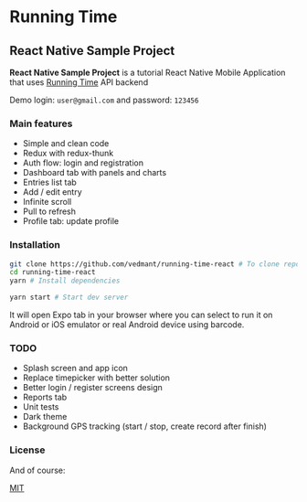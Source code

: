 # Running Time #

## React Native Sample Project ##

**React Native Sample Project** is a tutorial React Native Mobile Application that uses [Running Time](https://github.com/vedmant/running-time) API backend

Demo login: `user@gmail.com` and password: `123456`

### Main features ###

* Simple and clean code
* Redux with redux-thunk
* Auth flow: login and registration
* Dashboard tab with panels and charts
* Entries list tab
* Add / edit entry
* Infinite scroll
* Pull to refresh
* Profile tab: update profile


### Installation ###

```bash
git clone https://github.com/vedmant/running-time-react # To clone repo
cd running-time-react
yarn # Install dependencies

yarn start # Start dev server
```

It will open Expo tab in your browser where you can select to run it on Android or iOS emulator or real Android device using barcode.

### TODO ###

- Splash screen and app icon
- Replace timepicker with better solution
- Better login / register screens design
- Reports tab
- Unit tests
- Dark theme
- Background GPS tracking (start / stop, create record after finish)

### License ###

And of course:

[MIT](LICENSE.md)
